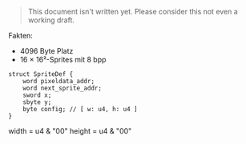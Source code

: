 
> This document isn't written yet. Please consider this not even a working draft.

Fakten:
- 4096 Byte Platz
- 16 × 16²-Sprites mit 8 bpp

```
struct SpriteDef {
	word pixeldata_addr;
	word next_sprite_addr;
	sword x;
	sbyte y;
	byte config; // [ w: u4, h: u4 ]
}
```

width  = u4 & "00"
height = u4 & "00"

